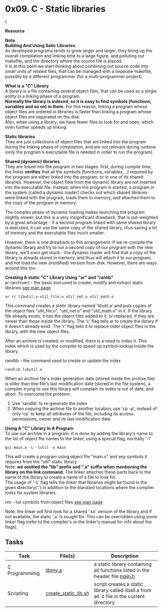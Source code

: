 # 0x09. C - Static libraries
`C`

**Resource**  

**Note**  
**Building And Using Satic Libraries**  
As developed programs tends to grow larger and larger, they bring up the overall compilation and linking time to a large figure, and polluting out makefile, and the directory where the source file is placed.  
It is at this point we start thinking about combining out source code into small units of related files, that can be managed with a separate makefile, possibly by a different programmer (for a multi-programmer project).

**What is a "C" Library**  
A library is a file containing several object files, that can be used as a single entity in a linking phase of a program.  
**Normally the library is indexed, so it is easy to find symbols (functions, variables and so on) in them.** For this reason, linking a program whose object files are ordered in libraries is faster than linking a program whose object files are separated on the disk.  
Also, when using a library, we have fewer files to look for and open, which even further speeds up linking.

**Static libraries**  
They are just  collections of object files that are linked into the program during the linking phase of compilation, and are not relevant during runtime (only the program's executable file is needed in order to run the program).

**Shared (dynamic) libraries**  
They are linked into the program in two stages. first, during compile time, the linker **verifies** that all the symbols (functions, variables, ..) required by the program are either linked into the program, or in one of its shared libraries. However, the object fiels from the dynamic library are not inserted into the executable file. Instead, when the program is started, a program in the system (called a dynamic loader) checks out which shared libraries were linked with the program, loads them to memory, and attaches them to the copy of the program in memory.

The complex phase of dynamic loading makes launching the program slightly slower, but this is a very insignificant drawback, that is out-weighted by a great advantage - if a second program linked with same shared library is executed, it can use the same copy of the shared library, thus saving a lot of memory and the executable files much smaller.

However, there is one drawback to this arrangement. If we re-compile the dynamic library and try to run a second copy of our program with the new library, we'll soon get stuck - the dynamic loader will find that a copy of the library is already stored in memory, and thus will attach it to our program, and not load the new (modified) version from disk. However, there are ways around this too.

**Creating A static "C" Library Using "ar" and "ranlib"**  
ar (archiver) - the basic tool used to create, modify and extract static libraries [see man page](https://man7.org/linux/man-pages/man1/ar.1.html)
```
ar rc libutil.a util_file.o util_net.o util_math.o
```
This command creates a static library named 'libutil.a' and puts copies of the object files "util_file.o", "util_net.o" and "util_math.o" in it. If the library file already exists, it has the object files added to it, or replaced, if they are newer than those inside the library. The 'c' flag tells ar to create the library if it doesn't already exist. The 'r' flag tells it to replace older object files in the library, with the new object files.

After an archive is created, or modified, there is a need to index it. This index which is used by the compiler to speed up symbol-lookup inside the library.

randlib - the command used to create or update the index
```
randlib libutil.a
```

When an archive file's index generation date (stored inside the archive file) is older than thie file's last modification date (stored in the file system), a compiler trying to use this library will complain its index is out of date, and abort. To overcome the problem:
1. Use 'randlib' to re-generate the index
2. When copying the archive file to another location, use 'cp -p', instead of only 'cp' to keep all attributes of the file, including its access permissions, owner and its last modification date.

**Using A "C" Library In A Program**  
To use our archive in a program. It is done by adding the library's name to the list of object file names to the linker, using a special flag, normally '-l'
```
gcc main.o -L -lutil -o main
```
This will create a program using object file "main.o" and any symbols it requires from the "util" static library.  
Note: **we omitted the "lib" prefix and ".a" suffix when mentioning the library on the link command.** The linker attaches these parts back to the name of the library to create a name of a file to look for.  
The usage of '-L' flag tells the linker that libraries might be found in the given directory('.') in addition to the standard locations where the compiler looks for system libraries.

nm - list symbols from object files [see man page](https://man7.org/linux/man-pages/man1/nm.1.html)


Note: the linker will first look for a shared '.so' version of the library and if not available, the static '.a' is sought for. This can be overridden using some linker flag (refer to the compiler's or the linker's manual for info about the flags).

## Tasks
| Task | File(s) | Description|
|------|---------|------------|
C Programmimg | [libmy.a](./libmy.a) | a static library containing all functions listed in the header file [main.h](./main.h)
Scripting | [create_static_lib.sh](./create_static_lib.sh) | script creates a static library called liball.a from all .c file in the current directory
